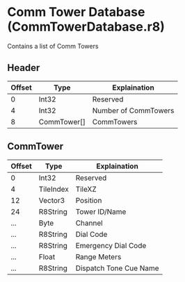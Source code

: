 # Comm Tower Database (CommTowerDatabase.r8)

Contains a list of Comm Towers

## Header

| Offset | Type      | Explaination      |
| ------ | --------- | ----------------- |
| 0      | Int32     | Reserved          |
| 4      | Int32     | Number of CommTowers |
| 8      | CommTower[] | CommTowers      |

## CommTower

| Offset | Type      | Explaination        |
| ------ | --------- | ------------------- |
| 0      | Int32     | Reserved            |
| 4      | TileIndex | TileXZ              |
| 12     | Vector3   | Position            |
| 24     | R8String  | Tower ID/Name       |
| ...    | Byte      | Channel             |
| ...    | R8String  | Dial Code           |
| ...    | R8String  | Emergency Dial Code |
| ...    | Float     | Range Meters        |
| ...    | R8String  | Dispatch Tone Cue Name |
